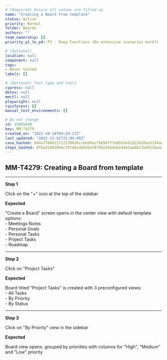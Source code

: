 ```yaml
---
# (Required) Ensure all values are filled up
name: "Creating a Board from template"
status: Active
priority: Normal
folder: Boards
authors: ""
team_ownership: []
priority_p1_to_p4: P3 - Deep Functions (Do extensive scenarios work?)

# (Optional)
location: null
component: null
tags: 
- Never tested
labels: []

# (Optional) Test type and tools
cypress: null
detox: null
mmctl: null
playwright: null
rainforest: []
manual_test_environments: []

# Do not change
id: 15455430
key: MM-T4279
created_on: "2021-10-14T09:29:17Z"
last_updated: "2022-12-01T21:04:46Z"
case_hashed: 844a7708d11722270626ccbeb9acf5694ff7e8563ed1d22428ee5194ade0a6bbce21d0e47722d510a17dd79a3874a2a2
steps_hashed: 0f6a32603094c79748cdb0d5a78795e7bbdeb24442aa8817ed911ba4290b3113a1f0a7cec8ec66aab59a33bb19ea418b
---
```


<!-- (Auto-generated) Based on frontmatter's "key" and "name" -->

## MM-T4279: Creating a Board from template

---

**Step 1**

Click on the "+" icon at the top of the sidebar

**Expected**

"Create a Board" screen opens in the center view with default template options:\
\- Meetings Notes\
\- Personal Goals\
\- Personal Tasks\
\- Project Tasks\
\- Roadmap

---

**Step 2**

Click on "Project Tasks"

**Expected**

Board titled "Project Tasks" is created with 3 preconfigured views:\
\- All Tasks\
\- By Priority\
\- By Status

---

**Step 3**

Click on "By Priority" view in the sidebar

**Expected**

Board view opens, grouped by priorities with columns for "High", "Medium" and "Low" priority
